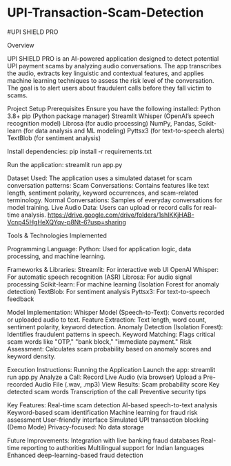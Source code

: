 # UPI-Transaction-Scam-Detection

#UPI SHIELD PRO

Overview

UPI SHIELD PRO is an AI-powered application designed to detect potential UPI payment scams by analyzing audio conversations. The app transcribes the audio, extracts key linguistic and contextual features, and applies machine learning techniques to assess the risk level of the conversation. The goal is to alert users about fraudulent calls before they fall victim to scams.

Project Setup
Prerequisites
Ensure you have the following installed:
Python 3.8+
pip (Python package manager)
Streamlit
Whisper (OpenAI’s speech recognition model)
Librosa (for audio processing)
NumPy, Pandas, Scikit-learn (for data analysis and ML modeling)
Pyttsx3 (for text-to-speech alerts)
TextBlob (for sentiment analysis)

Install dependencies:
pip install -r requirements.txt

Run the application:
streamlit run app.py

Dataset Used:
The application uses a simulated dataset for scam  conversation patterns:
Scam Conversations: Contains features like text length, sentiment polarity, keyword occurrences, and scam-related terminology.
Normal Conversations: Samples of everyday conversations for model training.
Live Audio Data: Users can upload or record calls for real-time analysis.
https://drive.google.com/drive/folders/1shIKKjHAB-Vcnp45HgHeXQYqv-p8Nt-6?usp=sharing

Tools & Technologies Implemented

Programming Language:
Python: Used for application logic, data processing, and machine learning.

Frameworks & Libraries:
Streamlit: For interactive web UI
OpenAI Whisper: For automatic speech recognition (ASR)
Librosa: For audio signal processing
Scikit-learn: For machine learning (Isolation Forest for anomaly detection)
TextBlob: For sentiment analysis
Pyttsx3: For text-to-speech feedback

Model Implementation:
Whisper Model (Speech-to-Text): Converts recorded or uploaded audio to text.
Feature Extraction: Text length, word count, sentiment polarity, keyword detection.
Anomaly Detection (Isolation Forest): Identifies fraudulent patterns in speech.
Keyword Matching: Flags critical scam words like "OTP," "bank block," "immediate payment."
Risk Assessment: Calculates scam probability based on anomaly scores and keyword density.

Execution Instructions:
Running the Application
Launch the app:
streamlit run app.py
Analyze a Call:
Record Live Audio (via browser)
Upload a Pre-recorded Audio File (.wav, .mp3)
View Results:
Scam probability score
Key detected scam words
Transcription of the call
Preventive security tips

Key Features:
 Real-time scam detection
 AI-based speech-to-text analysis
 Keyword-based scam identification
 Machine learning for fraud risk assessment
 User-friendly interface
 Simulated UPI transaction blocking (Demo Mode)
 Privacy-focused: No data storage

 Future Improvements:
Integration with live banking fraud databases
Real-time reporting to authorities
Multilingual support for Indian languages
Enhanced deep-learning-based fraud detection


